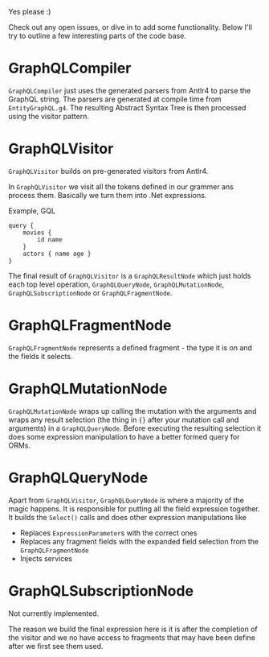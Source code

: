 Yes please :)

Check out any open issues, or dive in to add some functionality. Below I'll try to outline a few interesting parts of the code base.

# GraphQLCompiler
`GraphQLCompiler` just uses the generated parsers from Antlr4 to parse the GraphQL string. The parsers are generated at compile time from `EntityGraphQL.g4`. The resulting Abstract Syntax Tree is then processed using the visitor pattern.

# GraphQLVisitor
`GraphQLVisitor` builds on pre-generated visitors from Antlr4.

In `GraphQLVisitor` we visit all the tokens defined in our grammer ans process them. Basically we turn them into .Net expressions.

Example, GQL
```
query {
    movies {
        id name
    }
    actors { name age }
}
```

The final result of `GraphQLVisitor` is a `GraphQLResultNode` which just holds each top level operation, `GraphQLQueryNode`, `GraphQLMutationNode`, `GraphQLSubscriptionNode` or `GraphQLFragmentNode`.

# GraphQLFragmentNode
`GraphQLFragmentNode` represents a defined fragment - the type it is on and the fields it selects.

# GraphQLMutationNode
`GraphQLMutationNode` wraps up calling the mutation with the arguments and wraps any result selection (the thing in `{}` after your mutation call and arguments) in a `GraphQLQueryNode`. Before executing the resulting selection it does some expression manipulation to have a better formed query for ORMs.

# GraphQLQueryNode
Apart from `GraphQLVisitor`, `GraphQLQueryNode` is where a majority of the magic happens. It is responsible for putting all the field expression together. It builds the `Select()` calls and does other expression manipulations like
- Replaces `ExpressionParameter`s with the correct ones
- Replaces any fragment fields with the expanded field selection from the `GraphQLFragmentNode`
- Injects services

# GraphQLSubscriptionNode
Not currently implemented.

The reason we build the final expression here is it is after the completion of the visitor and we no have access to fragments that may have been define after we first see them used.